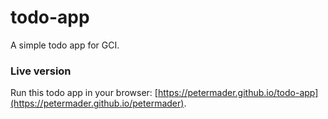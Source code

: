 # todo-app
A simple todo app for GCI.

### Live version
Run this todo app in your browser: [https://petermader.github.io/todo-app](https://petermader.github.io/petermader).

